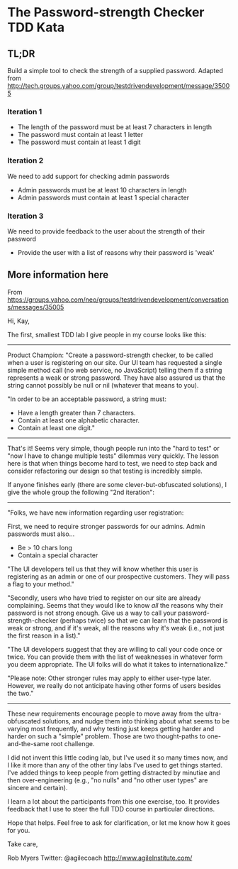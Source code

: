 # The Password-strength Checker TDD Kata

## TL;DR

Build a simple tool to check the strength of a supplied password. Adapted from http://tech.groups.yahoo.com/group/testdrivendevelopment/message/35005

### Iteration 1

* The length of the password must be at least 7 characters in length
* The password must contain at least 1 letter
* The password must contain at least 1 digit

### Iteration 2

We need to add support for checking admin passwords

* Admin passwords must be at least 10 characters in length
* Admin passwords must contain at least 1 special character

### Iteration 3

We need to provide feedback to the user about the strength of their password

* Provide the user with a list of reasons why their password is 'weak'

## More information here

From https://groups.yahoo.com/neo/groups/testdrivendevelopment/conversations/messages/35005

Hi, Kay,

The first, smallest TDD lab I give people in my course looks like this:

----

Product Champion: "Create a password-strength checker, to be called when a user is registering on our site. Our UI team has requested a single simple method call (no web service, no JavaScript) telling them if a string represents a weak or strong password. They have also assured us that the string cannot possibly be null or nil (whatever that means to you).

"In order to be an acceptable password, a string must:

* Have a length greater than 7 characters.
* Contain at least one alphabetic character.
* Contain at least one digit."

----

That's it! Seems very simple, though people run into the "hard to test" or "now I have to change multiple tests" dilemmas very quickly. The lesson here is that when things become hard to test, we need to step back and consider refactoring our design so that testing is incredibly simple.

If anyone finishes early (there are some clever-but-obfuscated solutions), I give the whole group the following "2nd iteration":

----

"Folks, we have new information regarding user registration:

First, we need to require stronger passwords for our admins.
Admin passwords must also...
* Be > 10 chars long
* Contain a special character

"The UI developers tell us that they will know whether this user is registering as an admin or one of our prospective customers. They will pass a flag to your method."

"Secondly, users who have tried to register on our site are already complaining. Seems that they would like to know *all* the reasons why their password is not strong enough. Give us a way to call your password-strength-checker (perhaps twice) so that we can learn that the password is weak or strong, and if it's weak, all the reasons why it's weak (i.e., not just the first reason in a list)."

"The UI developers suggest that they are willing to call your code once or twice. You can provide them with the list of weaknesses in whatever form you deem appropriate. The UI folks will do what it takes to internationalize."

"Please note: Other stronger rules may apply to either user-type later. However, we really do not anticipate having other forms of users besides the two."

----

These new requirements encourage people to move away from the ultra-obfuscated solutions, and nudge them into thinking about what seems to be varying most frequently, and why testing just keeps getting harder and harder on such a "simple" problem. Those are two thought-paths to one-and-the-same root challenge.

I did not invent this little coding lab, but I've used it so many times now, and I like it more than any of the other tiny labs I've used to get things started. I've added things to keep people from getting distracted by minutiae and then over-engineering (e.g., "no nulls" and "no other user types" are sincere and certain).

I learn a lot about the participants from this one exercise, too. It provides feedback that I use to steer the full TDD course in particular directions.

Hope that helps. Feel free to ask for clarification, or let me know how it goes for you.

Take care,

Rob Myers
Twitter: @agilecoach
http://www.agileInstitute.com/